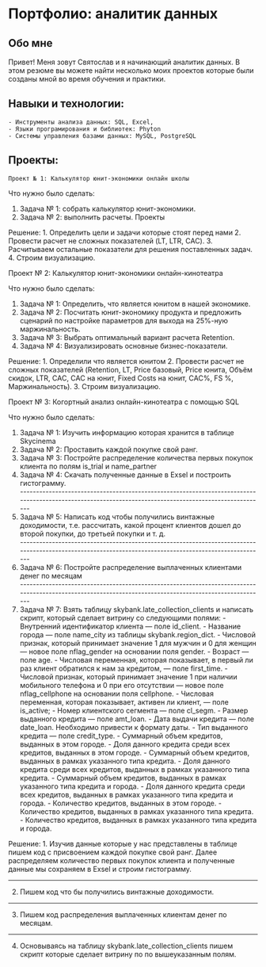 # Портфолио: аналитик данных

## Обо мне 

Привет! Меня зовут Святослав и я начинающий аналитик данных.
В этом резюме вы можете найти несколько моих проектов которые были созданы мной во время обучения и практики.

## Навыки и технологии:
	- Инструменты анализа данных: SQL, Excel,
	- Языки програмирования и библиотек: Phyton 
	- Системы управления базами данных: MySQL, PostgreSQL



## Проекты:
	Проект № 1: Калькулятор юнит-экономики онлайн школы
<p>Что нужно было сделать:<p>
	<ol>
  <li>Задача № 1: собрать калькулятор юнит-экономики.</li>
	<li>Задача № 2: выполнить расчеты. Проекты</li>
</ol>


<p>Решение: 1. Определить цели и задачи которые стоят перед нами
	 2. Провести расчет не сложных показателей (LT, LTR, CAC).
	 3. Расчитываем остальные показатели для решения поставленных задач.
	 4. Строим визуализацию.<p>

Проект № 2: Калькулятор юнит-экономики онлайн-кинотеатра
<p>Что нужно было сделать:<p>
	<ol>
  	<li>Задача № 1: Определить, что является юнитом в нашей экономике.</li>
	<li>Задача № 2: Посчитать юнит-экономику продукта и предложить сценарий по настройке параметров для выхода на 25%-ную маржинальность.</li>
	<li>Задача № 3: Выбрать оптимальный вариант расчета Retention.</li>
	<li>Задача № 4: Визуализировать основные бизнес-показатели.</li>
</ol>


<p>Решение: 1. Определили что является юнитом
	 2. Провести расчет не сложных показателей (Retention, LT, Price базовый, Price юнита, Объём скидок, LTR, CAC, CAC на юнит, Fixed Costs на юнит, CAC%, FS %, Маржинальность).
	 3. Строим визуализацию.<p>

Проект № 3:  Когортный анализ онлайн-кинотеатра с помощью SQL
<p>Что нужно было сделать:<p>
	<ol>
  	<li>Задача № 1: Изучить информацию которая хранится в таблице Skycinema</li>
	<li>Задача № 2: Проставить каждой покупке свой ранг.</li>
	<li>Задача № 3: Постройте распределение количества первых покупок клиента по полям is_trial и name_partner</li>
	<li>Задача № 4: Скачать полученные данные в Exsel и построить гистограмму.</li>
	-------------------------------------------------------------------------------------------------------------------------------------------------------
	<li>Задача № 5: Написать код чтобы получились винтажные доходимости, т.е. рассчитать, какой процент клиентов дошел до второй покупки, до третьей покупки и т. д.</li>
	-------------------------------------------------------------------------------------------------------------------------------------------------------
	<li>Задача № 6: Постройте распределение выплаченных клиентами денег по месяцам</li>
	-------------------------------------------------------------------------------------------------------------------------------------------------------
	<li>Задача № 7: Взять таблицу skybank.late_collection_clients и написать скрипт, который сделает витрину со следующими полями:
		- Внутренний идентификатор клиента — поле id_client.
		- Название города — поле name_city из таблицы skybank.region_dict.
		- Числовой признак, который принимает значение 1 для мужчин и 0 для женщин — новое поле nflag_gender на основании поля gender.
		- Возраст — поле age.
		- Числовая переменная, которая показывает, в первый ли раз клиент обратился к нам за кредитом, — поле first_time.
		- Числовой признак, который принимает значение 1 при наличии мобильного телефона и 0 при его отсутствии — новое поле nflag_cellphone на основании поля cellphone.
		- Числовая переменная, которая показывает, активен ли клиент, — поле is_active;
		- Номер клиентского сегмента — поле cl_segm.
		- Размер выданного кредита — поле amt_loan.
		- Дата выдачи кредита — поле date_loan. Необходимо привести к формату даты.
		- Тип выданного кредита — поле credit_type.
		- Суммарный объем кредитов, выданных в этом городе.
		- Доля данного кредита среди всех кредитов, выданных в этом городе.
		- Суммарный объем кредитов, выданных в рамках указанного типа кредита.
		- Доля данного кредита среди всех кредитов, выданных в рамках указанного типа кредита.
		- Суммарный объем кредитов, выданных в рамках указанного типа кредита и города.
		- Доля данного кредита среди всех кредитов, выданных в рамках указанного типа кредита и города.
		- Количество кредитов, выданных в этом городе.
		- Количество кредитов, выданных в рамках указанного типа кредита.
		- Количество кредитов, выданных в рамках указанного типа кредита и города.</li>
</ol>


<p>Решение: 
1. Изучив данные которые у нас представлены в таблице пишем код с присвоением каждой покупке свой ранг. Далее распределяем количество первых покупок клиента и полученные данные мы сохраняем в Exsel и строим гистограмму.
	
-------------------------------------------------------------------------------------------------------------------------------------------------------
 
2. Пишем код что бы получились винтажные доходимости.

-------------------------------------------------------------------------------------------------------------------------------------------------------
   
3. Пишем код распределения выплаченных клиентам денег по месяцам.

-------------------------------------------------------------------------------------------------------------------------------------------------------
   
4. Основываясь на таблицу skybank.late_collection_clients пишем скрипт которые сделает витрину по по вышеуказанным полям.<p>

  

